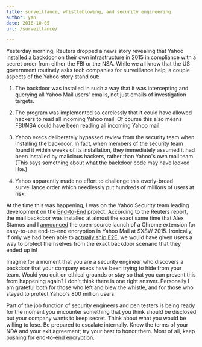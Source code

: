 ```yaml
---
title: surveillance, whistleblowing, and security engineering
author: yan
date: 2016-10-05
url: /surveillance/

---
```


Yesterday morning, Reuters dropped a news story revealing that Yahoo [installed a backdoor](http://www.reuters.com/article/us-yahoo-nsa-exclusive-idUSKCN1241YT) on their own infrastructure in 2015 in compliance with a secret order from either the FBI or the NSA. While we all know that the US government routinely asks tech companies for surveillance help, a couple aspects of the Yahoo story stand out:

1. The backdoor was installed in such a way that it was intercepting and querying all Yahoo Mail users' emails, not just emails of investigation targets.

2. The program was implemented so carelessly that it could have allowed hackers to read all incoming Yahoo mail. Of course this also means FBI/NSA could have been reading all incoming Yahoo mail.

3. Yahoo execs deliberately bypassed review from the security team when installing the backdoor. In fact, when members of the security team found it within weeks of its installation, they immediately assumed it had been installed by malicious hackers, rather than Yahoo's own mail team. (This says something about what the backdoor code may have looked like.)

4. Yahoo apparently made no effort to challenge this overly-broad surveillance order which needlessly put hundreds of millions of users at risk.

At the time this was happening, I was on the Yahoo Security team leading development on the [End-to-End](https://github.com/yahoo/end-to-end) project. According to the Reuters report, the mail backdoor was installed at almost the exact same time that Alex Stamos and I [announced](https://yahoo.tumblr.com/post/113708033335/user-focused-security-end-to-end-encryption) the open-source launch of a Chrome extension for easy-to-use end-to-end encryption in Yahoo Mail at SXSW 2015. Ironically, if only we had been able to [actually ship E2E](http://www.nytimes.com/2016/09/29/technology/yahoo-data-breach-hacking.html), we would have given users a way to protect themselves from the exact backdoor scenario that they ended up in!

Imagine for a moment that you are a security engineer who discovers a backdoor that your company execs have been trying to hide from your team. Would you quit on ethical grounds or stay so that you can prevent this from happening again? I don't think there is one right answer. Personally I am grateful both for those who left and blew the whistle, and for those who stayed to protect Yahoo's 800 million users.

Part of the job function of security engineers and pen testers is being ready for the moment you encounter something that you think should be disclosed but your company wants to keep secret. Think about what you would be willing to lose. Be prepared to escalate internally. Know the terms of your NDA and your exit agreement; try your best to honor them. Most of all, keep pushing for end-to-end encryption.
